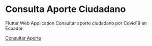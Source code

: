 # Consulta Aporte Ciudadano

Flutter Web Application
Consultar aporte ciudadano por Covid19 en Ecuador.

[Consultar Aporte](https://lopdam.github.io/Consulta_Aporte_Ciudadano_Covid19_Ec/)
